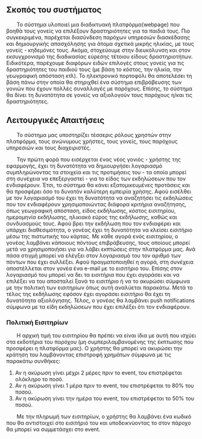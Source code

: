 ## Σκοπός του συστήματος

&nbsp;&nbsp;&nbsp;&nbsp;&nbsp;&nbsp;&nbsp;Το σύστημα υλοποιεί μια διαδικτυακή πλατφόρμα(webpage) που βοηθά τους γονείς να επιλέξουν δραστηριότητες για τα παιδιά τους. Πιο συγκεκριμένα, παρέχεται διασύνδεση παρόχων υπηρεσιών διασκέδασης και δημιουργικής απασχόλησης για άτομα σχετικά μικρής ηλικίας, με τους γονείς - κηδεμόνες τους. Ακόμα, στοχεύουμε στην διευκόλυνση και στον εκσυγχρονισμό της διαδικασίας εύρεσης τέτοιου είδους δραστηριοτήτων. Ειδικότερα, παρέχουμε διαφόρων ειδών επιλογές στους γονείς για τις δραστηριότητες του παιδιού τους (με βάση το κόστος, την ηλικία, την γεωγραφική απόσταση κτλ). Το ηλεκτρονικό πορτοφόλι θα αποτελέσει τη βάση πάνω στην οποία θα στηριχθεί ένα σύστημα επιβράβευσης των γονιών που έχουν πολλές συναλλαγές με παρόχους. Επίσης, το σύστημα θα δίνει τη δυνατότητα σε γονείς να αξιολογούν τους παρόχους η/και τις δραστηριότητες.

## Λειτουργικές Απαιτήσεις

&nbsp;&nbsp;&nbsp;&nbsp;&nbsp;&nbsp;&nbsp;Το σύστημα μας υποστηρίζει τέσσερις ρόλους χρηστών στην πλατφόρμα, τους ανώνυμους χρήστες, τους γονείς, τους παρόχους υπηρεσιών και τους διαχειριστές.

&nbsp;&nbsp;&nbsp;&nbsp;&nbsp;&nbsp;&nbsp;Την πρώτη φορά που εισέρχεται ένας νέος γονιός - χρήστης της εφαρμογής, έχει τη δυνατότητα να δημιουργήσει λογαριασμό συμπληρώνοντας τα στοιχεία και τις προτιμήσεις του - τα οποία μπορεί στη συνέχεια να επεξεργαστεί - για το είδος των εκδηλώσεων που τον ενδιαφέρουν. Έτσι, το σύστημα θα κάνει εξατομικευμένες προτάσεις και θα προσφέρει όσο το δυνατόν καλύτερη εμπειρία χρήσης. Αφού εισέλθει με τον λογαριασμό του έχει τη δυνατότητα να αναζητήσει τις εκδηλώσεις που τον ενδιαφέρουν χρησιμοποιώντας διάφορα κριτήρια αναζήτησης, όπως γεωγραφική απόσταση, είδος εκδήλωσης, κόστος εισιτηρίου, ημερομηνία εκδήλωσης, ηλικιακό εύρος της εκδήλωσης, καθώς και συνδυασμούς τους. Αφού βρει την εκδήλωση που τον ενδιαφέρει και υπάρχει διαθεσιμότητα, ο γονέας έχει τη δυνατότητα να κλείσει εισιτήριο μέσω της πιστωτικής του κάρτας. Με κάθε αγορά ενός εισιτηρίου, ο γονέας λαμβάνει κάποιους πόντους επιβράβευσης, τους οποίους μπορεί μετά να χρησιμοποιήσει για να λάβει εκπτώσεις στην πλατφόρμα μας. Ανά πάσα στιγμή μπορεί να ελέγξει στον λογαριασμό του τον αριθμό των πόντων που έχει συλλέξει. Αφού πραγματοποιηθεί η αγορά, στη συνέχεια αποστέλλεται στον γονέα ένα e-mail με το εισιτήριο του. Επίσης στον λογαριασμό του μπορεί να δει τα εισιτήρια που έχει αγοράσει και να επιλέξει να του αποσταλεί ξανά το εισιτήριο ή να το ακυρώσει σύμφωνα με την πολιτική των εισιτηρίων όπως αυτή αναλύεται παρακάτω. Μετά το τέλος της εκδήλωσης εφόσον έχει αγοράσει εισιτήριο θα έχει τη δυνατότητα αξιολόγησης. Τέλος, ο γονέας θα λαμβάνει push notifications σύμφωνα με τα είδη εκδηλώσεων που έχει επιλέξει ότι τον ενδιαφέρουν.

### Πολιτική Εισιτηρίων

&nbsp;&nbsp;&nbsp;&nbsp;&nbsp;&nbsp;&nbsp;Η αρχική τιμή του εισιτηρίου θα πρέπει να είναι ίδια με αυτή που ισχύει στα εκδοτήρια του παρόχου (μη συμπεριλαμβανομένης της έκπτωσης που προσφέρει η πλατφόρμα μας). Ο χρήστης θα μπορεί να ακυρώσει την κράτηση του λαμβάνοντας επιστροφή χρημάτων σύμφωνα με τις παρακάτω συνθήκες:

1. Αν η ακύρωση γίνει μέχρι 2 μέρες πριν το event, του επιστρέφεται ολόκληρο το ποσό.
2. Αν η ακύρωση γίνει 1 μέρα πριν το event, του επιστρέφεται το 80% του ποσού.
3. Αν η ακύρωση γίνει την ημέρα του event, του επιστρέφεται το 50% του ποσού.

&nbsp;&nbsp;&nbsp;&nbsp;&nbsp;&nbsp;&nbsp;Με την πληρωμή των εισιτηρίων, ο χρήστης θα λαμβάνει ένα κωδικό που θα αντιστοιχεί στο εισιτήριό του και υποδεικνύοντας το στον πάροχο θα μπορεί να συμμετάσχει στο event.
